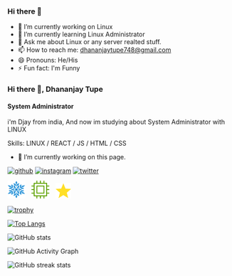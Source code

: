 ### Hi there 👋

- 🔭 I’m currently working on Linux
- 🌱 I’m currently learning Linux Administrator
- 💬 Ask me about Linux or any server realted stuff.
- 📫 How to reach me: dhananjaytupe748@gmail.com
- 😄 Pronouns: He/His
- ⚡ Fun fact: I'm Funny

### Hi there 👋, Dhananjay Tupe
#### System Administrator
i'm Djay from india, And now im studying about  System Administrator with LINUX

Skills: LINUX / REACT / JS / HTML / CSS

- 🔭 I’m currently working on this page. 


[<img src='https://cdn.jsdelivr.net/npm/simple-icons@3.0.1/icons/github.svg' alt='github' height='40'>](https://github.com/Djay-ui)  [<img src='https://cdn.jsdelivr.net/npm/simple-icons@3.0.1/icons/instagram.svg' alt='instagram' height='40'>](https://www.instagram.com/dhananjay5520/)  [<img src='https://cdn.jsdelivr.net/npm/simple-icons@3.0.1/icons/twitter.svg' alt='twitter' height='40'>](https://twitter.com/TupeDhananjay)  

<a href='https://archiveprogram.github.com/'><img src='https://raw.githubusercontent.com/acervenky/animated-github-badges/master/assets/acbadge.gif' width='40' height='40'></a> <a href='https://docs.github.com/en/developers'><img src='https://raw.githubusercontent.com/acervenky/animated-github-badges/master/assets/devbadge.gif' width='40' height='40'></a> <a href='https://stars.github.com/'><img src='https://raw.githubusercontent.com/acervenky/animated-github-badges/master/assets/starbadge.gif' width='35' height='35'></a> 

[![trophy](https://github-profile-trophy.vercel.app/?username=Djay-ui)](https://github.com/ryo-ma/github-profile-trophy)

[![Top Langs](https://github-readme-stats.vercel.app/api/top-langs/?username=Djay-ui)](https://github.com/anuraghazra/github-readme-stats)

![GitHub stats](https://github-readme-stats.vercel.app/api?username=Djay-ui&show_icons=true)  

![GitHub Activity Graph](https://activity-graph.herokuapp.com/graph?username=Djay-ui)  

![GitHub streak stats](https://github-readme-streak-stats.herokuapp.com/?user=Djay-ui)  

